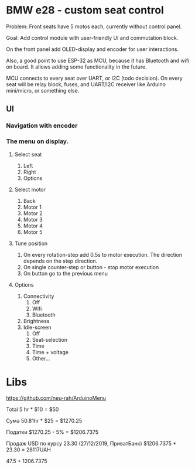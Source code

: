 # BMW e28 - custom seat control

Problem: Front seats have 5 motos each, currently without control panel.

Goal: Add control module with user-friendly UI and commutation block.

On the front panel add OLED-display and encoder for user interactions.

Also, a good point to use ESP-32 as MCU, because it has Bluetooth and wifi on board. It allows adding some functionality in the future. 

MCU connects to every seat over UART, or I2C (todo decision).
On every seat will be relay block, fuses, and UART/I2C receiver like Arduino mini/micro, or something else. 

## UI
### Navigation with encoder
### The menu on display.

1. Select seat
    1. Left
    2. Right
    3. Options

2. Select motor
    1. Back
    2. Motor 1
    3. Motor 2
    4. Motor 3
    5. Motor 4
    6. Motor 5

3. Tune position
    1. On every rotation-step add 0.5s to motor execution. The direction depends on the step direction.
    2. On single counter-step or button - stop motor execution
    3. On button go to the previous menu 

4. Options
    1. Connectivity
        1. Off
        2. Wifi
        3. Bluetooth
    2. Brightness
    3. Idle-screen
        1. Off
        2. Seat-selection
        3. Time
        4. Time + voltage
        5. Other...

# Libs

https://github.com/neu-rah/ArduinoMenu


Total 5 hr * $10 = $50


Сума
50.81hr * $25 = $1270.25

Податки
$1270.25 - 5% = $1206.7375

Продаж USD по курсу 23.30 (27/12/2019, ПриватБанк)
$1206.7375 * 23.30 = 28117UAH

47.5 + 1206.7375